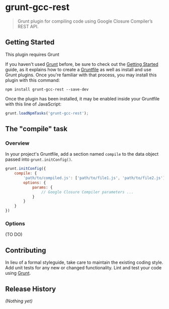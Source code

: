 # grunt-gcc-rest

> Grunt plugin for compiling code using Google Closure Compiler’s REST API.

## Getting Started
This plugin requires Grunt

If you haven't used [Grunt](http://gruntjs.com/) before, be sure to check out the [Getting Started](http://gruntjs.com/getting-started) guide, as it explains how to create a [Gruntfile](http://gruntjs.com/sample-gruntfile) as well as install and use Grunt plugins. Once you're familiar with that process, you may install this plugin with this command:

```shell
npm install grunt-gcc-rest --save-dev
```

Once the plugin has been installed, it may be enabled inside your Gruntfile with this line of JavaScript:

```js
grunt.loadNpmTasks('grunt-gcc-rest');
```

## The "compile" task

### Overview
In your project's Gruntfile, add a section named `compile` to the data object passed into `grunt.initConfig()`.

```js
grunt.initConfig({
    compile: {
        'path/to/compiled.js': ['path/to/file1.js', 'path/to/file2.js'],
        options: {
            params: {
                // Google Closure Compiler parameters ...
            }
        }
    }
})
```

### Options
(TO DO)

## Contributing
In lieu of a formal styleguide, take care to maintain the existing coding style. Add unit tests for any new or changed functionality. Lint and test your code using [Grunt](http://gruntjs.com/).

## Release History
_(Nothing yet)_

